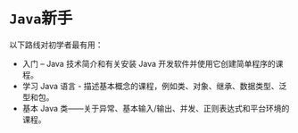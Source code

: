 # `Java`新手



以下路线对初学者最有用：

- 入门 – Java 技术简介和有关安装 Java 开发软件并使用它创建简单程序的课程。
- 学习 Java 语言 - 描述基本概念的课程，例如类、对象、继承、数据类型、泛型和包。
- 基本 Java 类——关于异常、基本输入/输出、并发、正则表达式和平台环境的课程。



